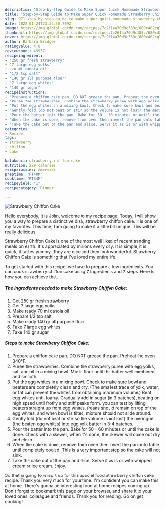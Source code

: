 ```yaml
---
description: "Step-by-Step Guide to Make Super Quick Homemade Strawberry Chiffon Cake"
title: "Step-by-Step Guide to Make Super Quick Homemade Strawberry Chiffon Cake"
slug: 971-step-by-step-guide-to-make-super-quick-homemade-strawberry-chiffon-cake
date: 2022-01-24T23:34:56.709Z
image: https://img-global.cpcdn.com/recipes/7c2614a70d9c383c/680x482cq70/strawberry-chiffon-cake-recipe-main-photo.jpg
thumbnail: https://img-global.cpcdn.com/recipes/7c2614a70d9c383c/680x482cq70/strawberry-chiffon-cake-recipe-main-photo.jpg
cover: https://img-global.cpcdn.com/recipes/7c2614a70d9c383c/680x482cq70/strawberry-chiffon-cake-recipe-main-photo.jpg
author: Barbara Bridges
ratingvalue: 4.8
reviewcount: 43957
recipeingredient:
- "250 gr fresh strawberry"
- "7 large egg yolks"
- "70 ml canola oil"
- "1/2 tsp salt"
- "140 gr all purpose flour"
- "7 large egg whites"
- "140 gr sugar"
recipeinstructions:
- "Prepare a chiffon cake pan. DO NOT grease the pan. Preheat the oven 340°F."
- "Puree the strawberries. Combine the strawberry puree with egg yolks, salt and oil in a mixing bowl. Mix in flour until the batter well combined and smooth."
- "Put the egg whites in a mixing bowl. Check to make sure bowl and beaters are completely clean and dry. (The smallest trace of yolk, water, or fat can prevent the whites from obtaining maximum volume.) Beat egg whites until foamy. Gradually add in sugar (in 3 batches), beating on high speed until frothy and stiff peaks form. you can test by lifting beaters straight up from egg whites. Peaks should remain on top of the egg whites, and when bowl is tilted, mixture should not slide around."
- "Gently fold (do not beat or stir so the volume is not lost) the meringue (the beaten egg whites) into egg yolk batter in 3-4 batches."
- "Pour the batter into the pan. Bake for 50 - 60 minutes or until the cake is done. Check with a skewer, when it&#39;s done, the skewer will come out dry and clean."
- "When the cake is done, remove from oven then invert the pan onto table until completely cooled. This is a very important step so the cake will not sink."
- "Take the cake out of the pan and slice. Serve it as is or with whipped cream or ice cream. Enjoy."
categories:
- Recipe
tags:
- strawberry
- chiffon
- cake

katakunci: strawberry chiffon cake 
nutrition: 229 calories
recipecuisine: American
preptime: "PT40M"
cooktime: "PT34M"
recipeyield: "1"
recipecategory: Dinner

---
```



![Strawberry Chiffon Cake](https://img-global.cpcdn.com/recipes/7c2614a70d9c383c/680x482cq70/strawberry-chiffon-cake-recipe-main-photo.jpg)

Hello everybody, it is John, welcome to my recipe page. Today, I will show you a way to prepare a distinctive dish, strawberry chiffon cake. It is one of my favorites. This time, I am going to make it a little bit unique. This will be really delicious.

Strawberry Chiffon Cake is one of the most well liked of recent trending meals on earth. It's appreciated by millions every day. It is simple, it is quick, it tastes yummy. They are nice and they look wonderful. Strawberry Chiffon Cake is something that I've loved my entire life.




To get started with this recipe, we have to prepare a few ingredients. You can cook strawberry chiffon cake using 7 ingredients and 7 steps. Here is how you can achieve that.

<!--inarticleads1-->

##### The ingredients needed to make Strawberry Chiffon Cake:

1. Get 250 gr fresh strawberry
1. Get 7 large egg yolks
1. Make ready 70 ml canola oil
1. Prepare 1/2 tsp salt
1. Make ready 140 gr all purpose flour
1. Take 7 large egg whites
1. Take 140 gr sugar




<!--inarticleads2-->

##### Steps to make Strawberry Chiffon Cake:

1. Prepare a chiffon cake pan. DO NOT grease the pan. Preheat the oven 340°F.
1. Puree the strawberries. Combine the strawberry puree with egg yolks, salt and oil in a mixing bowl. Mix in flour until the batter well combined and smooth.
1. Put the egg whites in a mixing bowl. Check to make sure bowl and beaters are completely clean and dry. (The smallest trace of yolk, water, or fat can prevent the whites from obtaining maximum volume.) Beat egg whites until foamy. Gradually add in sugar (in 3 batches), beating on high speed until frothy and stiff peaks form. you can test by lifting beaters straight up from egg whites. Peaks should remain on top of the egg whites, and when bowl is tilted, mixture should not slide around.
1. Gently fold (do not beat or stir so the volume is not lost) the meringue (the beaten egg whites) into egg yolk batter in 3-4 batches.
1. Pour the batter into the pan. Bake for 50 - 60 minutes or until the cake is done. Check with a skewer, when it&#39;s done, the skewer will come out dry and clean.
1. When the cake is done, remove from oven then invert the pan onto table until completely cooled. This is a very important step so the cake will not sink.
1. Take the cake out of the pan and slice. Serve it as is or with whipped cream or ice cream. Enjoy.




So that is going to wrap it up for this special food strawberry chiffon cake recipe. Thank you very much for your time. I'm confident you can make this at home. There's gonna be interesting food at home recipes coming up. Don't forget to bookmark this page on your browser, and share it to your loved ones, colleague and friends. Thank you for reading. Go on get cooking!
